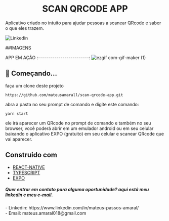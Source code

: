 <h1 align="center"> SCAN QRCODE APP </h1>

Aplicativo criado no intuito para ajudar pessoas a scanear QRcode e saber o que eles trazem.

<p>
  <img alt="Linkedin" src="https://img.shields.io/github/followers/mateusamarall?style=social" />
</p>

##IMAGENS

APP  EM AÇÃO
:-------------------------:
![ezgif com-gif-maker (1)](https://user-images.githubusercontent.com/37390930/115961655-b83ad580-a4ed-11eb-956a-90ce9e707f1c.gif)

## 🎯 Começando...

faça um clone deste projeto

```
https://github.com/mateusamarall/scan-qrcode-app.git
```

abra a pasta no seu prompt de comando e digite este comando:

```
yarn start
```

<p>ele irá aparecer um QRcode no prompt de comando e também no seu browser, você poderá abrir em um emulador android ou em seu celular baixando o aplicativo EXPO 
(gratuito) em seu celular e scanear QRcode que vai aparecer.</p>





## Construido com

- [REACT-NATIVE](https://reactnative.dev/)
- [TYPESCRIPT](https://www.typescriptlang.org/)
- [EXPO](https://expo.io/)



<h5> Quer entrar em contato para alguma oportunidade? aqui está meu linkedin e meu e-mail.</h5>
- Linkedin: https://www.linkedin.com/in/mateus-passos-amaral/ <br/>
- Email:  mateus.amaral018@gmail.com
